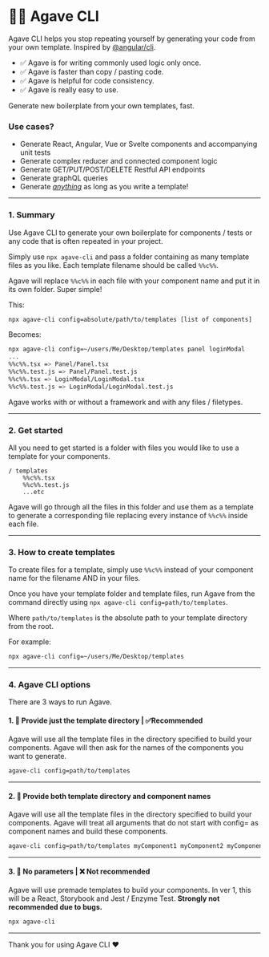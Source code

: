 # :honey_pot::herb: Agave CLI
Agave CLI helps you stop repeating yourself by generating your code from your own template. Inspired by [@angular/cli](https://cli.angular.io/).

+ :white_check_mark: Agave is for writing commonly used logic only once. 
+ :white_check_mark: Agave is faster than copy / pasting code.
+ :white_check_mark: Agave is helpful for code consistency.
+ :white_check_mark: Agave is really easy to use.

Generate new boilerplate from your own templates, fast.

### Use cases?
+ Generate React, Angular, Vue or Svelte components and accompanying unit tests
+ Generate complex reducer and connected component logic
+ Generate GET/PUT/POST/DELETE Restful API endpoints
+ Generate graphQL queries
+ Generate <u>*anything*</u> as long as you write a template!

---
### 1. Summary
Use Agave CLI to generate your own boilerplate for components / tests or any code that is often repeated in your project. 

Simply use `npx agave-cli` and pass a folder containing as many template files as you like. Each template filename should be called `%%c%%`. 

Agave will replace `%%c%%` in each file with your component name and put it in its own folder. Super simple!

This:
```bash
npx agave-cli config=absolute/path/to/templates [list of components]
```
Becomes:
```bash
npx agave-cli config=~/users/Me/Desktop/templates panel loginModal 
...
%%c%%.tsx => Panel/Panel.tsx
%%c%%.test.js => Panel/Panel.test.js
%%c%%.tsx => LoginModal/LoginModal.tsx
%%c%%.test.js => LoginModal/LoginModal.test.js
```
Agave works with or without a framework and with any files / filetypes. 

---
### 2. Get started
All you need to get started is a folder with files you would like to use a template for your components. 

```
/ templates
    %%c%%.tsx
    %%c%%.test.js
    ...etc
```

Agave will go through all the files in this folder and use them as a template to generate a corresponding file replacing every instance of `%%c%%` inside each file. 

---

### 3. How to create templates

To create files for a template, simply use `%%c%%` instead of your component name for the filename AND in your files. 

Once you have your template folder and template files, run Agave from the command directly using `npx agave-cli config=path/to/templates`. 

Where `path/to/templates` is the absolute path to your template directory from the root.

For example:
```bash
npx agave-cli config=~/users/Me/Desktop/templates
```
---

### 4. Agave CLI options

There are 3 ways to run Agave.

#### 1. :herb: Provide just the template directory | :white_check_mark:Recommended 
Agave will use all the template files in the directory specified to build your components. Agave will then ask for the names of the components you want to generate.
```bash
agave-cli config=path/to/templates
```
---

#### 2. :herb: Provide both template directory and component names
Agave will use all the template files in the directory specified to build your components. Agave will treat all arguments that do not start with config= as component names and build these components. 
```bash
agave-cli config=path/to/templates myComponent1 myComponent2 myComponentN
```
---

#### 3. :bug: No parameters | :x: Not recommended
Agave will use premade templates to build your components. In ver 1, this will be a React, Storybook and Jest / Enzyme Test. **Strongly not recommended due to bugs.**

```bash
npx agave-cli
```


---

Thank you for using Agave CLI :heart: